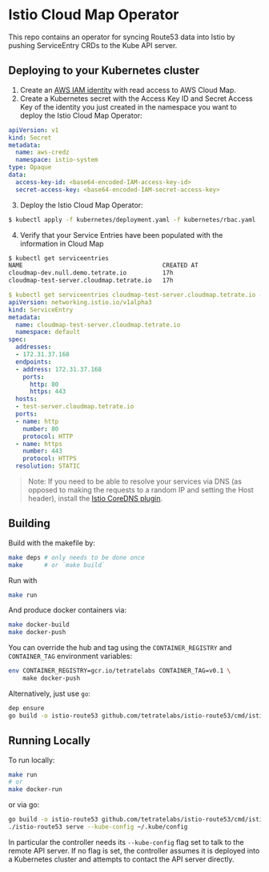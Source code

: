 # Istio Cloud Map Operator

This repo contains an operator for syncing Route53 data into Istio by pushing ServiceEntry CRDs to the Kube API server.

## Deploying to your Kubernetes cluster

1. Create an [AWS IAM identity](https://docs.aws.amazon.com/IAM/latest/UserGuide/introduction_access-management.html) with read access to AWS Cloud Map.
2. Create a Kubernetes secret with the Access Key ID and Secret Access Key of the identity you just created in the namespace you want to deploy the Istio Cloud Map Operator:
```yaml
apiVersion: v1
kind: Secret
metadata:
  name: aws-credz
  namespace: istio-system
type: Opaque
data:
  access-key-id: <base64-encoded-IAM-access-key-id>
  secret-access-key: <base64-encoded-IAM-secret-access-key>
```
3. Deploy the Istio Cloud Map Operator:
```bash
$ kubectl apply -f kubernetes/deployment.yaml -f kubernetes/rbac.yaml
```
4. Verify that your Service Entries have been populated with the information in Cloud Map
```bash
$ kubectl get serviceentries
NAME                                       CREATED AT
cloudmap-dev.null.demo.tetrate.io          17h
cloudmap-test-server.cloudmap.tetrate.io   17h
```
```yaml
$ kubectl get serviceentries cloudmap-test-server.cloudmap.tetrate.io -o yaml
apiVersion: networking.istio.io/v1alpha3
kind: ServiceEntry
metadata:
  name: cloudmap-test-server.cloudmap.tetrate.io
  namespace: default
spec:
  addresses:
  - 172.31.37.168
  endpoints:
  - address: 172.31.37.168
    ports:
      http: 80
      https: 443
  hosts:
  - test-server.cloudmap.tetrate.io
  ports:
  - name: http
    number: 80
    protocol: HTTP
  - name: https
    number: 443
    protocol: HTTPS
  resolution: STATIC
```

>Note: If you need to be able to resolve your services via DNS (as opposed to making the requests to a random IP and setting the Host header), install the [Istio CoreDNS plugin](https://github.com/istio-ecosystem/istio-coredns-plugin).

## Building

Build with the makefile by:
```bash
make deps # only needs to be done once
make      # or `make build`
```

Run with
```bash
make run
```

And produce docker containers via:
```bash
make docker-build
make docker-push
```
You can override the hub and tag using the `CONTAINER_REGISTRY` and `CONTAINER_TAG` environment variables:


```bash
env CONTAINER_REGISTRY=gcr.io/tetratelabs CONTAINER_TAG=v0.1 \
    make docker-push
```


Alternatively, just use `go`:
```bash
dep ensure
go build -o istio-route53 github.com/tetratelabs/istio-route53/cmd/istio-route53
``` 

## Running Locally

To run locally:
```bash
make run
# or
make docker-run
```

or via go:
```bash
go build -o istio-route53 github.com/tetratelabs/istio-route53/cmd/istio-route53
./istio-route53 serve --kube-config ~/.kube/config
```

In particular the controller needs its `--kube-config` flag set to talk to the remote API server. If no flag is set, the controller assumes it is deployed into a Kubernetes cluster and attempts to contact the API server directly.
